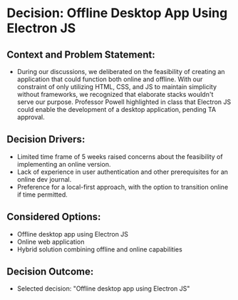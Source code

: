 # Decision: Offline Desktop App Using Electron JS

## Context and Problem Statement:

- During our discussions, we deliberated on the feasibility of creating an application that could function both online and offline. With our constraint of only utilizing HTML, CSS, and JS to maintain simplicity without frameworks, we recognized that elaborate stacks wouldn't serve our purpose. Professor Powell highlighted in class that Electron JS could enable the development of a desktop application, pending TA approval.

## Decision Drivers:

- Limited time frame of 5 weeks raised concerns about the feasibility of implementing an online version.
- Lack of experience in user authentication and other prerequisites for an online dev journal.
- Preference for a local-first approach, with the option to transition online if time permitted.

## Considered Options:

- Offline desktop app using Electron JS
- Online web application
- Hybrid solution combining offline and online capabilities

## Decision Outcome:

- Selected decision: "Offline desktop app using Electron JS"
